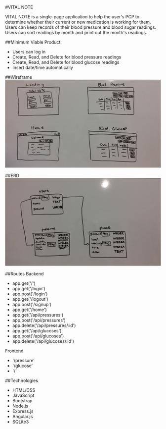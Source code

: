 #VITAL NOTE

VITAL NOTE is a single-page application to help the user's PCP to determine whether their current or new medication is working for them.  Users can keep records of their blood pressure and blood sugar readings. Users can sort readings by month and print out the month's readings.

##Minimum Viable Product
* Users can log in
* Create, Read, and Delete for blood pressure readings
* Create, Read, and Delete for blood glucose readings
* Insert date/time automatically

##Wireframe
![wireframe](./img/vital_wireframe.jpg)

##ERD
![erd](./img/vital_erd.jpg)

##Routes
Backend

* app.get('/')
* app.get('/login')
* app.post('/login')
* app.get('/logout')
* app.post('/signup')
* app.get('/home')
* app.get('/api/pressures')
* app.post('/api/pressures')
* app.delete('/api/pressures/:id')
* app.get('/api/glucoses')
* app.post('/api/glucoses')
* app.delete('/api/glucoses/:id')

Frontend

* '/pressure'
* '/glucose'
* '/'

##Technologies
* HTML/CSS
* JavaScript
* Bootstrap
* Node.js
* Express.js
* Angular.js
* SQLite3
